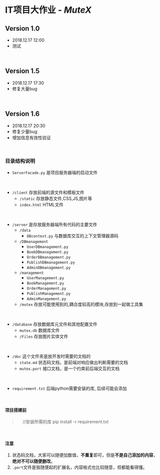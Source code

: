 
# IT项目大作业 - *MuteX*


## Version 1.0
 - 2018.12.17 12:00
 - 测试
<br>

## Version 1.5
 - 2018.12.17 17:30
 - 修复大量bug
<br>

## Version 1.6
- 2018.12.17 20:30
- 修复少量bug
- 增加信息有效性验证
<br>

### 目录结构说明

- `ServerFacade.py` 是项目服务器端的启动文件
<br>

- `/client` 存放前端的源文件和模板文件
    - `/static` 存放静态文件,CSS,JS,图片等
    - `index.html` HTML文件
<br>

- `/server` 是存放服务器端所有代码的主要文件
    - `/data`
        - `DBcontext.py` 与数据库交互的上下文管理器源码
    - `/DBmanagement`
        - `UserDBmanagement.py`
        - `BookDBmanagement.py`
        - `OrderDBmanagement.py`
        - `PublishDBmanagement.py`
        - `AdminDBmanagement.py`
    - `/management`
        - `UserManagement.py`
        - `BookManagement.py`
        - `OrderManagement.py`
        - `PublishManagement.py`
        - `AdminManagement.py`
    - `/mutex` 存放可能使用到的,耦合度较高的模块,存放到一起做工具集
<br>

- `/database` 存放数据库元文件和其他配置文件
  - `mutex.db`  数据库文件
  - `/Files`  存放图片实体文件
<br>

- `/doc` 这个文件夹是放开发时需要的文档的
  - `state.md` 状态码文档，是前端对响应做出判断需要的文档
  - `mutex.port` 接口文档，是一个约束前后端交互的文档
<br>

- `requirement.txt` 后端python需要安装的库, 后续可能会添加

<br>

#### 项目搭建前

> &emsp;
> //安装所需的库
> pip install -r requirement.txt
> &emsp;

<br/>

#### 注意
1. 状态码文档，大家可以随便加数值，**不重复**即可，但是**不是自己添加的内容**，
   **绝对不可以随便删改**。
2. `.port`文件是我随便起的扩展名，内容格式也比较随意，但都能看得懂。
